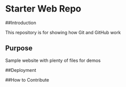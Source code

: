 # Starter Web Repo

##Introduction

This repository is for showing how Git and GitHub work

## Purpose

Sample website with plenty of files for demos

##Deployment

##How to Contribute